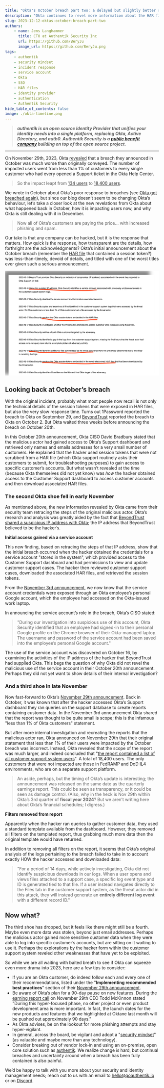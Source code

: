 ```yaml
---
title: "Okta's October breach part two: a delayed but slightly better response"
description: "Okta continues to revel more information about the HAR files breach first revealed in October; now we know that a service account was involved, and 100% of their customer support users were impacted."
slug: 2023-12-12-oktas-october-breach-part-two
authors:
    - name: Jens Langhammer
      title: CTO at Authentik Security Inc
      url: https://github.com/BeryJu
      image_url: https://github.com/BeryJu.png
tags:
    - authentik
    - security mindset
    - incident response
    - service account
    - Okta
    - SSO
    - HAR files
    - identity provider
    - authentication
    - Authentik Security
hide_table_of_contents: false
image: ./okta-timeline.png
---
```


> **_authentik is an open source Identity Provider that unifies your identity needs into a single platform, replacing Okta, Active Directory, and auth0. Authentik Security is a [public benefit company](https://github.com/OpenCoreVentures/ocv-public-benefit-company/blob/main/ocv-public-benefit-company-charter.md) building on top of the open source project._**

---

On November 29th, 2023, Okta [revealed](https://sec.okta.com/harfiles) that a breach they announced in October was much worse than originally conveyed. The number of impacted users went from less than 1% of customers to every single customer who had every opened a Support ticket in the Okta Help Center.

> So the impact leapt from [134 users](https://sec.okta.com/articles/2023/11/unauthorized-access-oktas-support-case-management-system-root-cause) to [18,400 users](https://www.beyondtrust.com/blog/entry/okta-support-unit-breach-update).

We wrote in October about Okta’s poor response to breaches (see [Okta got breached again](https://goauthentik.io/blog/2023-10-23-another-okta-breach)), but since our blog doesn’t seem to be changing Okta’s behaviour, let’s take a closer look at the new revelations from Okta about what happened back in October, how it is impacting users now, and why Okta is still dealing with it in December.

> Now all of Okta’s customers are paying the price… with increased phishing and spam.

Our take is that any company can be hacked, but it is the response that matters. How quick is the response, how transparent are the details, how forthright are the acknowledgments? Okta’s initial announcement about the October breach (remember the [HAR file](https://goauthentik.io/blog/2023-10-23-another-okta-breach) that contained a session token?) was less-than-timely, devoid of details, and titled with one of the worst titles ever given such a serious announcement.

![screenshot of the timeline that Okta published](./okta-timeline.png)

<!--truncate-->

## Looking back at October’s breach

With the original incident, probably what most people now recall is not only the technical details of the session tokens that were exposed in HAR files, but also the very slow response time. Turns out 1Password reported the breach to Okta on September 29, and [BeyondTrust](https://www.beyondtrust.com/blog/entry/okta-support-unit-breach) reported the breach to Okta on October 2. But Okta waited three weeks before announcing the breach on October 20th.

In this October 20th announcement, Okta CISO David Bradbury stated that the malicious actor had gained access to Okta’s Support dashboard and retrieved only names and emails addresses for a very small number of customers. He explained that the hacker used session tokens that were not scrubbed from a HAR file (which Okta support routinely asks their customers to submit, for troubleshooting purposes) to gain access to specific customer’s accounts. But what wasn’t revealed at the time (because Okta themselves did not yet know) was _how_ the hacker obtained access to the Customer Support dashboard to access customer accounts and then download associated HAR files.

### The second **Okta shoe fell in early November**

As mentioned above, the new information revealed by Okta came from their security team retracing the steps of the original malicious actor. Okta’s research and analysis was greatly aided by the fact that [BeyondTrust shared a suspicious IP address with Okta](https://www.beyondtrust.com/blog/entry/okta-support-unit-breach-update); the IP address that BeyondTrust believed to be the hacker’s.

**Initial access gained via a service account**

This new finding, based on retracing the steps of that IP address, show that the initial breach occurred when the hacker obtained the credentials for a service account "stored in the system", which provided access to the Customer Support dashboard and had permissions to view and update customer support cases. The hacker then reviewed customer support cases, downloaded the associated HAR files, and retrieved the session tokens.

From the [November 3rd announcement](https://sec.okta.com/articles/2023/11/unauthorized-access-oktas-support-case-management-system-root-cause), we now know that the service account credentials were exposed through an Okta employee’s personal Google account, which the employee had accessed on the Okta-issued work laptop.

In announcing the service account’s role in the breach, Okta’s CISO stated:

> "During our investigation into suspicious use of this account, Okta Security identified that an employee had signed-in to their personal Google profile on the Chrome browser of their Okta-managed laptop. The username and password of the service account had been saved into the employee’s personal Google account."

The use of the service account was discovered on October 16, by examining the activities of the IP address of the hacker that BeyondTrust had supplied Okta. This begs the question of why Okta did not revel the malicious use of the service account in their October 20th announcement. Perhaps they did not yet want to show details of their internal investigation?

### And a third shoe in late November

Now fast-forward to Okta’s [November 29th announcement](https://sec.okta.com/harfiles). Back in October, it was known that after the hacker accessed Okta’s Support dashboard they ran queries on the support database to create reports containing customer data. In the November 3rd announcement Okta shared that the report was thought to be quite small is scope; this is the infamous "less than 1% of Okta customers" statement.

But after more internal investigation and recreating the reports that the malicious actor ran, Okta announced on November 29th that their original statement that less than 1% of their users were impacted by the October breach was incorrect. Instead, Okta revealed that the scope of the report was much larger, and indeed concluded that "[the report contained a list of all customer support system users](https://sec.okta.com/harfiles)". A total of 18,400 users. The only customers that were not impacted are those in FedRAMP and DoD IL4 environments, who are on a separate support platform.

> An aside, perhaps, but the timing of Okta’s update is interesting; the announcement was released on the same date as the quarterly earnings report. This could be seen as transparency, or it could be seen as damage control. (Also, why in the heck is Nov 29th within Okta’s 3rd quarter of **fiscal year 2024**? But we aren’t writing here about Okta’s financial schedules; I digress.)

**Filters removed from report**

Apparently when the hacker ran queries to gather customer data, they used a standard template available from the dashboard. However, they removed all filters on the templated report, thus grabbing much more data then the original template would have returned.

In addition to removing all filters on the report, it seems that Okta’s original analysis of the logs pertaining to the breach failed to take in to account exactly HOW the hacker accessed and downloaded data:

> "For a period of 14 days, while actively investigating, Okta did not identify suspicious downloads in our logs. When a user opens and views files attached to a support case, a specific log event type and ID is generated tied to that file. If a user instead navigates directly to the Files tab in the customer support system, as the threat actor did in this attack, they will instead generate an **entirely different log event** with a different record ID."

## Now what?

The third shoe has dropped, but it feels like there might still be a fourth. Maybe even more data was stolen, beyond just email addresses. Perhaps the malicious actor gained more sensitive customer data when they were able to log into specific customer’s accounts, but are sitting on it waiting to use it. Perhaps the explorations by the hacker form within the customer support system reveled other weaknesses that have yet to be exploited.

So while we are all waiting with baited breath to see if Okta can squeeze even more drama into 2023, here are a few tips to consider:

-   If you are an Okta customer, do indeed follow each and every one of their recommendations, listed under the "**Implementing recommended best practices**" section of their [November 29th announcement](https://sec.okta.com/harfiles).
-   Be aware of Okta’s plan for a 90-day pause on new features. During the [earning report call](https://seekingalpha.com/article/4655057-okta-inc-okta-q3-2024-earnings-call-transcript) on November 29th CEO Todd McKinnon stated "During this hyper-focused phase, no other project or even product development area is more important. In fact, the launch dates for the new products and features that we highlighted at Oktane last month will be pushed out approximately 90 days."
-   As Okta advises, be on the lookout for more phishing attempts and stay hyper-vigilant.
-   In general, across the board, be vigilant and adopt a "[security mindset](https://goauthentik.io/blog/2023-11-30-automated-security-versus-the-security-mindset)" (as valuable and maybe more than any technology).
-   Consider breaking out of vendor lock-in and using an on-premise, open core solution such as [authentik](https://goauthentik.io/). We realize change is hard, but continual breaches and uncertainty around when a breach has been fully contained is also painful.

We’d be happy to talk with you more about your security and identity management needs; reach out to us with an email to [hello@goauthentik.io](mailto:hello@goauthentik.io) or on [Discord](https://discord.com/channels/809154715984199690/809154716507963434).
